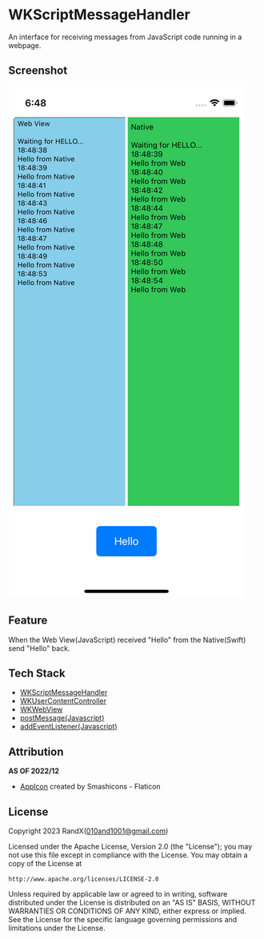 # WKScriptMessageHandler

An interface for receiving messages from JavaScript code running in a webpage.

## Screenshot

![WKScriptMessageHandler](./Screenshot/WKScriptMessageHandler.png)

## Feature

When the Web View(JavaScript) received "Hello" from the Native(Swift) send "Hello" back.

## Tech Stack

- [WKScriptMessageHandler](https://developer.apple.com/documentation/webkit/wkscriptmessagehandler)
- [WKUserContentController](https://developer.apple.com/documentation/webkit/wkusercontentcontroller)
- [WKWebView](https://developer.apple.com/documentation/webkit/wkwebview)
- [postMessage(Javascript)](https://developer.mozilla.org/en-US/docs/Web/API/Window/postMessage)
- [addEventListener(Javascript)](https://developer.mozilla.org/en-US/docs/Web/API/EventTarget/addEventListener)

## Attribution
**AS OF 2022/12**

- [AppIcon](https://www.flaticon.com/free-icon/javascript_4248204) created by Smashicons - Flaticon

## License

Copyright 2023 RandX(<010and1001@gmail.com>)

Licensed under the Apache License, Version 2.0 (the "License");
you may not use this file except in compliance with the License.
You may obtain a copy of the License at

    http://www.apache.org/licenses/LICENSE-2.0

Unless required by applicable law or agreed to in writing, software
distributed under the License is distributed on an "AS IS" BASIS,
WITHOUT WARRANTIES OR CONDITIONS OF ANY KIND, either express or implied.
See the License for the specific language governing permissions and
limitations under the License.
